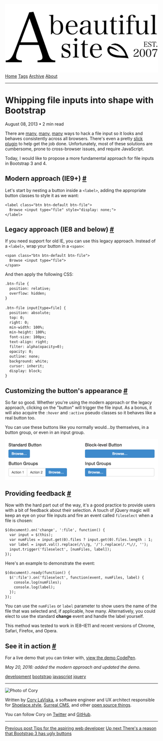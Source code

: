 <a href="../../index.html" class="header-link"><img src="../../images/logos/wordmark.svg" alt="A Beautiful Site" class="wordmark" /></a> <a href="../../index.html" class="nav-item">Home</a> <a href="../../tags/index.html" class="nav-item">Tags</a> <a href="../index.html" class="nav-item">Archive</a> <a href="../../about/index.html" class="nav-item">About</a>

------------------------------------------------------------------------

Whipping file inputs into shape with Bootstrap
==============================================

August 08, 2013 • 2 min read

There are [many](http://www.quirksmode.org/dom/inputfile.html), [many](https://coderwall.com/p/4etjja), [many](http://viget.com/inspire/custom-file-inputs-with-a-bit-of-jquery) ways to hack a file input so it looks and behaves consistently across all browsers. There's even a pretty [slick plugin](http://markusslima.github.io/bootstrap-filestyle/) to help get the job done. Unfortunately, most of these solutions are cumbersome, prone to cross-browser issues, and require JavaScript.

Today, I would like to propose a more fundamental approach for file inputs in Bootstrap 3 and 4.

Modern approach (IE9+) <a href="#modern-approach-(ie9%2B)" class="direct-link">#</a>
------------------------------------------------------------------------------------

Let's start by nesting a button inside a `<label>`, adding the appropriate button classes to style it as we want:

    <label class="btn btn-default btn-file">
      Browse <input type="file" style="display: none;">
    </label>

Legacy approach (IE8 and below) <a href="#legacy-approach-(ie8-and-below)" class="direct-link">#</a>
----------------------------------------------------------------------------------------------------

If you need support for old IE, you can use this legacy approach. Instead of a `<label>`, wrap your button in a `<span>`:

    <span class="btn btn-default btn-file">
      Browse <input type="file">
    </span>

And then apply the following CSS:

    .btn-file {
      position: relative;
      overflow: hidden;
    }

    .btn-file input[type=file] {
      position: absolute;
      top: 0;
      right: 0;
      min-width: 100%;
      min-height: 100%;
      font-size: 100px;
      text-align: right;
      filter: alpha(opacity=0);
      opacity: 0;
      outline: none;
      background: white;
      cursor: inherit;
      display: block;
    }

Customizing the button's appearance <a href="#customizing-the-button&#39;s-appearance" class="direct-link">#</a>
----------------------------------------------------------------------------------------------------------------

So far so good. Whether you're using the modern approach or the legacy approach, clicking on the "button" will trigger the file input. As a bonus, it will also acquire the `:hover` and `:active` pseudo classes so it behaves like a real button too.

You can use these buttons like you normally would…by themselves, in a button group, or even in an input group.

![](../../images/bootstrap-file-input-example.png)

Providing feedback <a href="#providing-feedback" class="direct-link">#</a>
--------------------------------------------------------------------------

Now with the hard part out of the way, it's a good practice to provide users with a bit of feedback about their selection. A touch of jQuery magic will keep an eye on your file inputs and fire an event called `fileselect` when a file is chosen:

    $(document).on('change', ':file', function() {
      var input = $(this);
      var numFiles = input.get(0).files ? input.get(0).files.length : 1;
      var label = input.val().replace(/\\/g, '/').replace(/.*\//, '');
      input.trigger('fileselect', [numFiles, label]);
    });

Here's an example to demonstrate the event:

    $(document).ready(function() {
      $(':file').on('fileselect', function(event, numFiles, label) {
        console.log(numFiles);
        console.log(label);
      });
    });

You can use the `numFiles` or `label` parameter to show users the name of the file that was selected and, if applicable, how many. Alternatively, you could elect to use the standard **change** event and handle the label yourself.

This method was tested to work in IE8–IE11 and recent versions of Chrome, Safari, Firefox, and Opera.

See it in action <a href="#see-it-in-action" class="direct-link">#</a>
----------------------------------------------------------------------

For a live demo that you can tinker with, [view the demo CodePen](http://codepen.io/claviska/pen/vAgmd/).

*May 20, 2016: added the modern approach and updated the demo.*

<a href="../../tags/development/index.html" class="post-tag">development</a> <a href="../../tags/bootstrap/index.html" class="post-tag">bootstrap</a> <a href="../../tags/javascript/index.html" class="post-tag">javascript</a> <a href="../../tags/jquery/index.html" class="post-tag">jquery</a>

------------------------------------------------------------------------

<img src="http://0.gravatar.com/avatar/bf1b3b95fd5b096a3592247c29667b33?s=512" alt="Photo of Cory" class="avatar avatar-small" />

Written by [Cory LaViska](../../index-4.html), a software engineer and UX architect responsible for [Shoelace.style](https://shoelace.style/), [Surreal CMS](https://www.surrealcms.com/), and other [open source things](https://github.com/claviska).

You can follow Cory on [Twitter](https://twitter.com/bgooonz) and [GitHub](https://github.com/claviska).

------------------------------------------------------------------------

<a href="../tips-for-the-aspiring-web-developer/index.html" class="post-nav-previous"><span class="small">Previous post</span> Tips for the aspiring web developer</a> <a href="../theres-a-reason-that-bootstrap-3-has-ugly-buttons/index.html" class="post-nav-next"><span class="small">Up next</span> There's a reason that Bootstrap 3 has ugly buttons</a>
